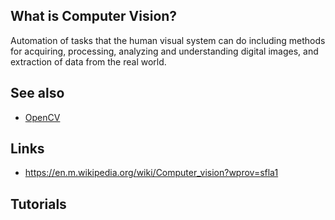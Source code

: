 ## What is Computer Vision?
Automation of tasks that the human visual system can do including methods for acquiring, processing, analyzing and understanding digital images, and extraction of data from the real world.

## See also 
- [OpenCV][opencv]

## Links
- https://en.m.wikipedia.org/wiki/Computer_vision?wprov=sfla1

## Tutorials

<!-- Embedded links -->
[opencv]: https://github.com/nchristie/tech_notes/blob/master/o/opencv.md
